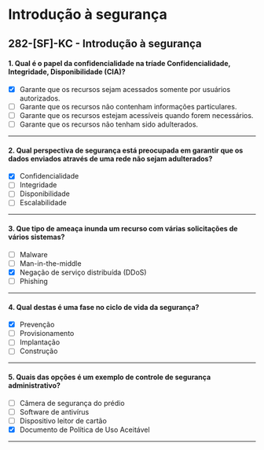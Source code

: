 # Introdução à segurança

## 282-[SF]-KC - Introdução à segurança

#### 1. Qual é o papel da confidencialidade na tríade Confidencialidade, Integridade, Disponibilidade (CIA)?
- [x] Garante que os recursos sejam acessados somente por usuários autorizados.
- [ ] Garante que os recursos não contenham informações particulares.
- [ ] Garante que os recursos estejam acessíveis quando forem necessários.
- [ ] Garante que os recursos não tenham sido adulterados.

***

#### 2. Qual perspectiva de segurança está preocupada em garantir que os dados enviados através de uma rede não sejam adulterados?
- [x] Confidencialidade
- [ ] Integridade
- [ ] Disponibilidade
- [ ] Escalabilidade
 
***

#### 3. Que tipo de ameaça inunda um recurso com várias solicitações de vários sistemas?
- [ ] Malware
- [ ] Man-in-the-middle
- [x] Negação de serviço distribuída (DDoS)
- [ ] Phishing

***

#### 4. Qual destas é uma fase no ciclo de vida da segurança?
- [x] Prevenção
- [ ] Provisionamento
- [ ] Implantação
- [ ] Construção

***

#### 5. Quais das opções é um exemplo de controle de segurança administrativo?
- [ ] Câmera de segurança do prédio
- [ ] Software de antivírus
- [ ] Dispositivo leitor de cartão
- [x] Documento de Política de Uso Aceitável

***
